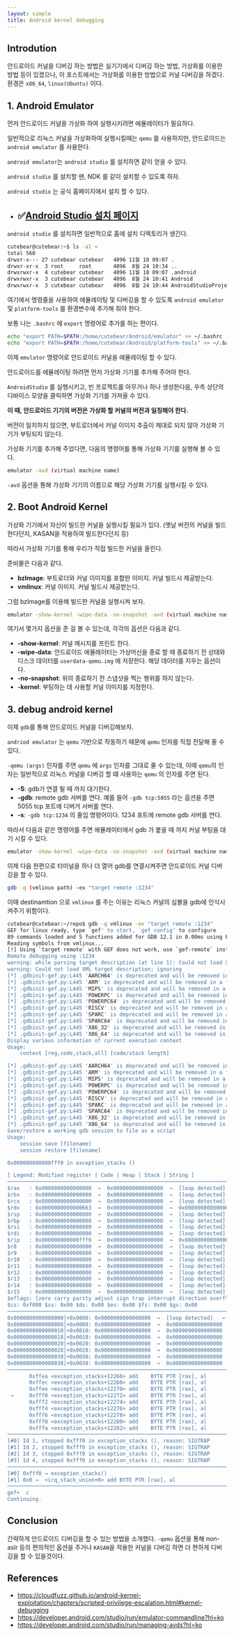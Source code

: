 ```yaml
---
layout: simple
title: Android kernel debugging
---
```


## **Introdution**

안드로이드 커널을 디버깅 하는 방법은 실기기에서 디버깅 하는 방법, 가상화를 이용한 방법 등이 있겠으나, 이 포스트에서는 가상화를 이용한 방법으로 커널 디버깅을 하겠다.
환경은 `x86_64`, `linux(Ubuntu)` 이다. 

## **1. Android Emulator**

먼저 안드로이드 커널을 가상화 하여 실행시키려면 에뮬레이터가 필요하다. 

일반적으로 리눅스 커널을 가상화하여 실행시킬때는 `qemu` 를 사용하지만, 안드로이드는 `android emulator` 를 사용한다. 

`android emulator`는 `android studio` 를 설치하면 같이 얻을 수 있다. 

`android studio` 를 설치할 땐, NDK 를 같이 설치할 수 있도록 하자. 

`android studio` 는 공식 홈페이지에서 설치 할 수 있다. 


+ ## ✅**[Android Studio 설치 페이지](https://developer.android.com/studio?gclid=CjwKCAiAu9yqBhBmEiwAHTx5p6wo7nDsHeJ3Or6l9-4Gb9jFKWXseeo9sMyBUWs32qtJ_GETlL0gQBoCQC8QAvD_BwE&gclsrc=aw.ds&hl=ko)**


`android studio` 를 설치하면 일반적으로 홈에 설치 디렉토리가 생긴다. 

```bash
cutebear@cutebear:~$ ls -al ~
total 560
drwxr-x--- 27 cutebear cutebear   4096 11월 18 09:07 .
drwxr-xr-x  3 root     root       4096  8월 24 10:34 ..
drwxrwxr-x  4 cutebear cutebear   4096 11월 18 09:07 .android
drwxrwxr-x  3 cutebear cutebear   4096  8월 24 10:41 Android
drwxrwxr-x  3 cutebear cutebear   4096  8월 24 10:44 AndroidStudioProjects
```

여기에서 명령줄을 사용하여 에뮬레이팅 및 디버깅을 할 수 있도록 `android emulator` 및 `platform-tools` 를 환경변수에 추가해 줘야 한다. 

보통 나는 `.bashrc` 에 `export` 명령어로 추가를 하는 편이다. 

```bash
echo "export PATH=$PATH:/home/cutebear/Android/emulator" >> ~/.bashrc
echo "export PATH=$PATH:/home/cutebear/Android/platform-tools" >> ~/.bashrc
```

이제 `emulator` 명령어로 안드로이드 커널을 에뮬레이팅 할 수 있다. 

안드로이드를 에뮬레이팅 하려면 먼저 가상화 기기를 추가해 주어야 한다. 

`AndroidStudio` 를 실행시키고, 빈 프로젝트를 아무거나 하나 생성한다음, 우측 상단의 디바이스 모양을 클릭하면 가상화 기기를 가져올 수 있다. 

**이 때, 안드로이드 기기의 버전은 가상화 할 커널의 버전과 일칭해야 한다.**

버전이 일치하지 않으면, 부트로더에서 커널 이미지 추출이 제대로 되지 않아 가상화 기기가 부팅되지 않는다. 

가상화 기기를 추가해 주었다면, 다음의 명령어를 통해 가상화 기기를 실행해 볼 수 있다. 

```bash
emulator -avd (virtual machine name)
```

`-avd` 옵션을 통해 가상화 기기의 이름으로 해당 가상화 기기를 실행시킬 수 있다. 

## **2. Boot Android Kernel**

가상화 기기에서 자신이 빌드한 커널을 실행시킬 필요가 있다. (옛날 버전의 커널을 빌드한다던지, KASAN을 적용하여 빌드한다던지 등)

따라서 가상화 기기를 통해 우리가 직접 빌드한 커널을 올린다. 

준비물은 다음과 같다. 

+ **bzImage**: 부트로더와 커널 이미지를 포함한 이미지. 커널 빌드시 제공받는다. 
+ **vmlinux**: 커널 이미지. 커널 빌드시 제공받는다. 

그럼 bzImage를 이용해 빌드한 커널을 실행시켜 보자. 

```bash
emulator -show-kernel -wipe-data -no-snapshot -avd (virtual machine name) -kernel (bzImage path)
```

여기서 몇가지 옵션을 준 걸 볼 수 있는데, 각각의 옵션은 다음과 같다. 

+ **-show-kernel**: 커널 메시지를 프린트 한다. 
+ **-wipe-data**: 안드로이드 에뮬레이터는 가상머신을 종료 할 때 종료하기 전 상태와 디스크 데이터를 `userdata-qemu.img` 에 저장한다. 해당 데이터를 지우는 옵션이다.
+ **-no-snapshot**: 위의 종료하기 전 스냅샷을 찍는 행위를 하지 않는다. 
+ **-kernel**: 부팅하는 데 사용할 커널 이미지를 지정한다. 

## **3. debug android kernel**

이제 `gdb`를 통해 안드로이드 커널을 디버깅해보자. 

`andriod emulator` 는 `qemu` 기반으로 작동하기 때문에  `qemu` 인자를 직접 전달해 줄 수 있다. 

`-qemu (args)` 인자를 주면 `qemu` 에 `args` 인자를 그대로 줄 수 있는데, 이때 `qemu`의 인자는 일반적으로 리눅스 커널을 디버깅 할 떄 사용하는 `qemu` 의 인자를 주면 된다. 

+ **-S**: gdb가 연결 될 때 까지 대기한다.
+ **-gdb**: remote gdb 서버를 연다. 예를 들어 `-gdb tcp:5055` 라는 옵션을 주면 5055 tcp 포트에 디버거 서버를 연다.  
+ **-s**:  `-gdb tcp:1234` 의 줄임 명령어이다. 1234 포트에 remote gdb 서버를 연다.  

따라서 다음과 같은 명령어를 주면 에뮬레이터에서 gdb 가 붙을 때 까지 커널 부팅을 대기 시킬 수 있다. 

```bash
emulator -show-kernel -wipe-data -no-snapshot -avd (virtual machine name) -kernel (bzImage path) -qemu -s -S
```

이제 다음 한편으로 터미널을 하나 더 열어 gdb를 연결시켜주면 안드로이드 커널 디버깅을 할 수 있다.

```bash
gdb -q (vmlinux path) -ex "target remote :1234"
```

이때 destinamtion 으로 `vmlinux` 를 주는 이유는 리눅스 커널의 심볼을 gdb에 인식시켜주기 위함이다. 

```bash
cutebear@cutebear:~/repo$ gdb -q vmlinux -ex "target remote :1234"
GEF for linux ready, type `gef' to start, `gef config' to configure
89 commands loaded and 5 functions added for GDB 12.1 in 0.00ms using Python engine 3.10
Reading symbols from vmlinux...
[!] Using `target remote` with GEF does not work, use `gef-remote` instead. You've been warned.
Remote debugging using :1234
warning: while parsing target description (at line 1): Could not load XML document "i386-64bit.xml"
warning: Could not load XML target description; ignoring
[*] .gdbinit-gef.py:L445 'AARCH64' is deprecated and will be removed in a feature release. use `Elf.Abi.AARCH64`
[*] .gdbinit-gef.py:L445 'ARM' is deprecated and will be removed in a feature release. use `Elf.Abi.ARM`
[*] .gdbinit-gef.py:L445 'MIPS' is deprecated and will be removed in a feature release. use `Elf.Abi.MIPS`
[*] .gdbinit-gef.py:L445 'POWERPC' is deprecated and will be removed in a feature release. use `Elf.Abi.POWERPC`
[*] .gdbinit-gef.py:L445 'POWERPC64' is deprecated and will be removed in a feature release. use `Elf.Abi.POWERPC64`
[*] .gdbinit-gef.py:L445 'RISCV' is deprecated and will be removed in a feature release. use `Elf.Abi.RISCV`
[*] .gdbinit-gef.py:L445 'SPARC' is deprecated and will be removed in a feature release. use `Elf.Abi.SPARC`
[*] .gdbinit-gef.py:L445 'SPARC64' is deprecated and will be removed in a feature release. use `Elf.Abi.SPARC64`
[*] .gdbinit-gef.py:L445 'X86_32' is deprecated and will be removed in a feature release. use `Elf.Abi.X86_32`
[*] .gdbinit-gef.py:L445 'X86_64' is deprecated and will be removed in a feature release. use `Elf.Abi.X86_64`
Display various information of current execution context
Usage:
    context [reg,code,stack,all] [code/stack length]

[*] .gdbinit-gef.py:L445 'AARCH64' is deprecated and will be removed in a feature release. use `Elf.Abi.AARCH64`
[*] .gdbinit-gef.py:L445 'ARM' is deprecated and will be removed in a feature release. use `Elf.Abi.ARM`
[*] .gdbinit-gef.py:L445 'MIPS' is deprecated and will be removed in a feature release. use `Elf.Abi.MIPS`
[*] .gdbinit-gef.py:L445 'POWERPC' is deprecated and will be removed in a feature release. use `Elf.Abi.POWERPC`
[*] .gdbinit-gef.py:L445 'POWERPC64' is deprecated and will be removed in a feature release. use `Elf.Abi.POWERPC64`
[*] .gdbinit-gef.py:L445 'RISCV' is deprecated and will be removed in a feature release. use `Elf.Abi.RISCV`
[*] .gdbinit-gef.py:L445 'SPARC' is deprecated and will be removed in a feature release. use `Elf.Abi.SPARC`
[*] .gdbinit-gef.py:L445 'SPARC64' is deprecated and will be removed in a feature release. use `Elf.Abi.SPARC64`
[*] .gdbinit-gef.py:L445 'X86_32' is deprecated and will be removed in a feature release. use `Elf.Abi.X86_32`
[*] .gdbinit-gef.py:L445 'X86_64' is deprecated and will be removed in a feature release. use `Elf.Abi.X86_64`
Save/restore a working gdb session to file as a script
Usage:
    session save [filename]
    session restore [filename]

0x000000000000fff0 in exception_stacks ()

[ Legend: Modified register | Code | Heap | Stack | String ]
────────────────────────────────────────────────────────────────────────────────────────────────── registers ────
$rax   : 0x0000000000000000  →  0x0000000000000000  →  [loop detected]
$rbx   : 0x0000000000000000  →  0x0000000000000000  →  [loop detected]
$rcx   : 0x0000000000000000  →  0x0000000000000000  →  [loop detected]
$rdx   : 0x0000000000000663  →  0x0000000000000000  →  0x0000000000000000  →  [loop detected]
$rsp   : 0x0000000000000000  →  0x0000000000000000  →  [loop detected]
$rbp   : 0x0000000000000000  →  0x0000000000000000  →  [loop detected]
$rsi   : 0x0000000000000000  →  0x0000000000000000  →  [loop detected]
$rdi   : 0x0000000000000000  →  0x0000000000000000  →  [loop detected]
$rip   : 0x000000000000fff0  →  0x0000000000000000  →  0x0000000000000000  →  [loop detected]
$r8    : 0x0000000000000000  →  0x0000000000000000  →  [loop detected]
$r9    : 0x0000000000000000  →  0x0000000000000000  →  [loop detected]
$r10   : 0x0000000000000000  →  0x0000000000000000  →  [loop detected]
$r11   : 0x0000000000000000  →  0x0000000000000000  →  [loop detected]
$r12   : 0x0000000000000000  →  0x0000000000000000  →  [loop detected]
$r13   : 0x0000000000000000  →  0x0000000000000000  →  [loop detected]
$r14   : 0x0000000000000000  →  0x0000000000000000  →  [loop detected]
$r15   : 0x0000000000000000  →  0x0000000000000000  →  [loop detected]
$eflags: [zero carry parity adjust sign trap interrupt direction overflow resume virtualx86 identification]
$cs: 0xf000 $ss: 0x00 $ds: 0x00 $es: 0x00 $fs: 0x00 $gs: 0x00 
────────────────────────────────────────────────────────────────────────────────────────────────────── stack ────
0x0000000000000000│+0x0000: 0x0000000000000000  →  [loop detected]	 ← $rax, $rbx, $rcx, $rsp, $rbp, $rsi, $rdi, $r8, $r9, $r10, $r11, $r12, $r13, $r14, $r15, $ss, $ds, $es, $fs, $gs
0x0000000000000008│+0x0008: 0x0000000000000000  →  0x0000000000000000  →  [loop detected]
0x0000000000000010│+0x0010: 0x0000000000000000  →  0x0000000000000000  →  [loop detected]
0x0000000000000018│+0x0018: 0x0000000000000000  →  0x0000000000000000  →  [loop detected]
0x0000000000000020│+0x0020: 0x0000000000000000  →  0x0000000000000000  →  [loop detected]
0x0000000000000028│+0x0028: 0x0000000000000000  →  0x0000000000000000  →  [loop detected]
0x0000000000000030│+0x0030: 0x0000000000000000  →  0x0000000000000000  →  [loop detected]
0x0000000000000038│+0x0038: 0x0000000000000000  →  0x0000000000000000  →  [loop detected]
──────────────────────────────────────────────────────────────────────────────────────────────── code:x86:64 ────
       0xffea <exception_stacks+12266> add    BYTE PTR [rax], al
       0xffec <exception_stacks+12268> add    BYTE PTR [rax], al
       0xffee <exception_stacks+12270> add    BYTE PTR [rax], al
 →     0xfff0 <exception_stacks+12272> add    BYTE PTR [rax], al
       0xfff2 <exception_stacks+12274> add    BYTE PTR [rax], al
       0xfff4 <exception_stacks+12276> add    BYTE PTR [rax], al
       0xfff6 <exception_stacks+12278> add    BYTE PTR [rax], al
       0xfff8 <exception_stacks+12280> add    BYTE PTR [rax], al
       0xfffa <exception_stacks+12282> add    BYTE PTR [rax], al
──────────────────────────────────────────────────────────────────────────────────────────────────── threads ────
[#0] Id 1, stopped 0xfff0 in exception_stacks (), reason: SIGTRAP
[#1] Id 2, stopped 0xfff0 in exception_stacks (), reason: SIGTRAP
[#2] Id 3, stopped 0xfff0 in exception_stacks (), reason: SIGTRAP
[#3] Id 4, stopped 0xfff0 in exception_stacks (), reason: SIGTRAP
────────────────────────────────────────────────────────────────────────────────────────────────────── trace ────
[#0] 0xfff0 → exception_stacks()
[#1] 0x0 →  <irq_stack_union+0> add BYTE PTR [rax], al
─────────────────────────────────────────────────────────────────────────────────────────────────────────────────
gef➤  c
Continuing.
```

## **Conclusion**

간략하게 안드로이드 디버깅을 할 수 있는 방법을 소개했다. `-qemu` 옵션을 통해 non-aslr 등의 편의적인 옵션을 주거나 `KASAN`을 적용한 커널을 디버깅 하면 더 편하게 디버깅을 할 수 있을것이다. 

## **References**

+ <https://cloudfuzz.github.io/android-kernel-exploitation/chapters/scripted-privilege-escalation.html#kernel-debugging>
+ <https://developer.android.com/studio/run/emulator-commandline?hl=ko>
+ <https://developer.android.com/studio/run/managing-avds?hl=ko>
